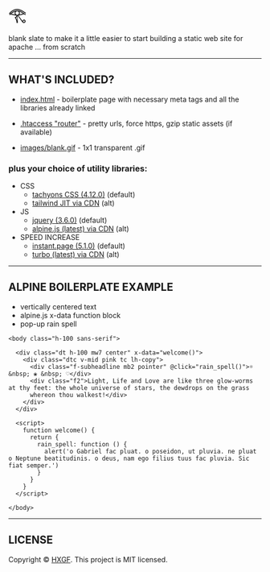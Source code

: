 # 𓂀

blank slate to make it a little easier to start building a static web site for apache ... from scratch

---

## WHAT'S INCLUDED?

- [index.html](https://github.com/hxgf/scratch/blob/master/index.html) - boilerplate page with necessary meta tags and all the libraries already linked

- [.htaccess "router"](https://github.com/hxgf/scratch/blob/master/.htaccess) - pretty urls, force https, gzip static assets (if available)

- [images/blank.gif](https://github.com/hxgf/scratch/blob/master/images/blank.gif) - 1x1 transparent .gif

### plus your choice of utility libraries:
- CSS
  - [tachyons CSS (4.12.0)](https://tachyons.io/) (default)
  - [tailwind JIT via CDN](https://tailwindcss.com/) (alt)
- JS
  - [jquery (3.6.0)](https://jquery.com/) (default)
  - [alpine.js (latest) via CDN](https://alpinejs.dev/) (alt)
- SPEED INCREASE
  - [instant.page (5.1.0)](https://instant.page/) (default)
  - [turbo (latest) via CDN](https://turbo.hotwired.dev/) (alt)

---

## ALPINE BOILERPLATE EXAMPLE
- vertically centered text
- alpine.js x-data function block 
- pop-up rain spell

```
<body class="h-100 sans-serif">

  <div class="dt h-100 mw7 center" x-data="welcome()">
    <div class="dtc v-mid pink tc lh-copy">
      <div class="f-subheadline mb2 pointer" @click="rain_spell()">☼ &nbsp; ❀ &nbsp; ♡</div>
      <div class="f2">Light, Life and Love are like three glow-worms at thy feet: the whole universe of stars, the dewdrops on the grass
      whereon thou walkest!</div>
    </div>
  </div>

  <script>
    function welcome() {
      return {
        rain_spell: function () {
          alert('o Gabriel fac pluat. o poseidon, ut pluvia. ne pluat o Neptune beatitudinis. o deus, nam ego filius tuus fac pluvia. Sic fiat semper.')
        }
      }
    }
  </script>

</body>
```

---

## LICENSE
Copyright © [HXGF](https://hxgf.io). This project is MIT licensed.